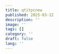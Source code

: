 ```yaml
---
title: qtitpcnew
published: 2025-03-12
description: ''
image: ''
tags: []
category: ''
draft: false 
lang: ''
---
```

